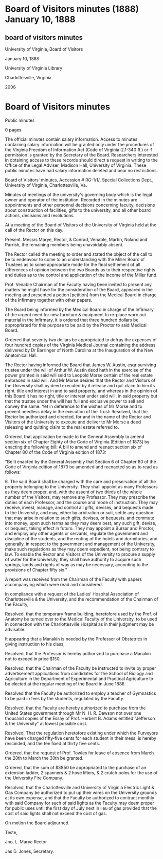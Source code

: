 Board of Visitors minutes (1888) January 10, 1888
=================================================

board of visitors minutes
-------------------------

University of Virginia, Board of Visitors

January 10, 1888

University of Virginia Library

Charlottesville, Virginia

2006

Board of Visitors minutes
=========================

Public minutes

0 pages

The official minutes contain salary information. Access to minutes containing salary information will be granted only under the procedures of the Virginia Freedom of Information Act (Code of Virginia-2.1-340 ff.) or if permission is granted by the Secretary of the Board. Researchers interested in obtaining access to these records should direct a request in writing to the Office of the Legal Adviser, Madison Hall, University of Virginia. These public minutes have had salary information deleted and bear no restrictions.

Board of Visitors' minutes, Accession # RG-1/1/, Special Collections Dept., University of Virginia, Charlottesville, Va.

Minutes of meetings of the university's governing body which is the legal owner and operator of the institution. Recorded in the minutes are appointments and other personnel decisions concerning faculty, decisions about construction of facilities, gifts to the university, and all other board actions, decisions and resolutions.

At a meeting of the Board of Visitors of the University of Virginia held at the call of the Rector on this day.

Present. Messrs Marye, Rector, & Conrad, Venable, Martin, Noland and Parrish, the remaining members being unavoidably absent.

The Rector called the meeting to order and stated the object of the call to be to endeavour to come to an understanding with the Miller Board of Trustees as to some appropriate mode for the final settlement of all differences of opinion between the two Boards as to their respective rights and duties as to the control and application of the income of the Miller fund.

Prof. Venable Chairman of the Faculty having been invited to present any matters he might have for the consideration of the Board, appeared in the meeting and presented a petion \[petition\] from the Medical Board in charge of the Infirmary together with other papers.

The Board being informed by the Medical Board in charge of the Infirmary of the urgent need for new furniture & equipment to re-place worn out material in the Infirmary, it is ordered that three hundred dollars be appropriated for this purpose to be paid by the Proctor to said Medical Board.

Ordered that seventy two dollars be appropriated to defray the expenses of four hundred copies of the Virginia Medical Journal containing the address delivered by Dr Barringer of North Carolina at the Inauguration of the New Anatomical Hall.

The Rector having informed the Board that James W. Austin, esqr surviving trustee under the will of Arthur W. Austin decd hath in the exercise of the power granted in said will seld to Leopold Morse certain of the real estate embraced in said will. And Mr Morse desires that the Rector and Visitors of the University shall by deed executed by it release and quit claim to him its right, title and interest in and to said property, and whereas in the opinion of this Board it has no right, title or interest under said will, in said property but that the trustee under the will has full and exclusive power to sell and convey the same. Yet in deference to the wishes of Mr Morse and to prevent needless delay in the execution of the Trust: Resolved, that the Rector be authorized and directed, for and in the name of the Rector and Visitors of the University to execute and deliver to Mr Morse a deed releasing and quitting claim to the real estate referred to.

Ordered, that application be made to the General Assembly to amend section six of Chapter Eighty of the Code of Virginia (Edition of 1873) by enacting the following bill: A bill to amend and reenact section six of Chapter 80 of the Code of Virginia edition of 1873:

"Be it enacted by the General Assembly that Section 6 of Chapter 80 of the Code of Virginia edition of 1873 be amended and reenacted so as to read as follows:

6\. The said Board shall be charged with the care and preservation of all the property belonging to the University. They shall appoint as many Professors as they deem proper, and, with the assent of two thirds of the whole number of the Visitors, may remove any Professor. They may prescribe the duties of each Professor, and the course and mode of instruction. They may receive, invest, manage, and control all gifts, devises, and bequests made to the University, and may, either by arbitration or suit, settle any question that may arise in relation to such gifts, devises, or bequests, and commute into money, upon such terms as they may deem best, any such gift, devise, or bequest, taking effect in futuro. They may appoint a Bursar and Proctor, and employ any other agents or servants, regulate the government and discipline of the students, and the renting of the hotels and dormitories, and generally, in respect to the government and management of the University, make such regulations as they may deem expedient, not being contrary to law. To enable the Rector and Visitors of the University to procure a supply of water for the University, they shall have authority to acquire such springs, lands and rights of way as may be necessary, according to the provisions of Chapter fifty six."

A report was received from the Chairman of the Faculty with papers accompanying which were read and considered.

In compliance with a request of the Ladies' Hospital Association of Charlottesville & the University, and the recommendation of the Chairman of the Faculty,

Resolved, that the temporary frame building, heretofore used by the Prof. of Anatomy be turned over to the Medical Faculty of the University, to be used in connection with the Charlottesville Hospital as in their judgment may be advisable.

It appearing that a Manakin is needed by the Professor of Obstetrics in giving instruction to his class,

Resolved, that the Professor is hereby authorized to purchase a Manakin not to exceed in price $150.

Resolved, that the Chairman of the Faculty be instructed to invite by proper advertisement applications from candidates for the School of Biology and Agriculture in the Department of Experimental and Practical Agriculture to be elected at the regular meeting of the Board in June 1888.

Resolved that the Faculty be authorized to employ a teacher of Gymnastics to be paid in fees by the students, regulated by the Faculty.

Resolved, that the Faculty are hereby authorized to purchase from the United States government through Mr N. H. R. Dawson not over one thousand copies of the Essay of Prof. Herbert B. Adams entitled "Jefferson & the University" at lowest possible cost.

Resolved, That the regulation heretofore existing under which the Purveyors have been charged fifty-five cents for each student in their mess, is hereby rescinded, and the fee fixed at thirty five cents.

Ordered, that the request of Prof. Towles for leave of absence from March the 20th to March the 30th be granted.

Ordered, that the sum of $3850 be appropriated to the purchase of an extension ladder, 2 spanners & 2 hose lifters, & 2 crutch poles for the use of the University Fire Company.

Resolved, that the Charlottesville and University of Virginia Electric Light & Gas Company be authorized to put up their wires on the University grounds at its own expense, and that the Faculty be authorized to contract monthly with said Company for such of said lights as the Faculty may deem proper for public uses until the first day of July next in lieu of gas provided that the cost of said lights shall not exceed the cost of gas.

On motion the Board adjourned.

Teste,

Jno. L. Marye Rector

Jas D. Jones, Secretary.